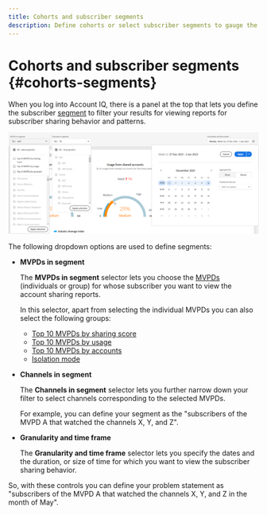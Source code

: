 ```yaml
---
title: Cohorts and subscriber segments
description: Define cohorts or select subscriber segments to gauge the account sharing possibilities and patterns of your channel viewers to use graphical tools and reports in Account IQ.
---
```


# Cohorts and subscriber segments {#cohorts-segments}

When you log into Account IQ, there is a panel at the top that lets you define the subscriber [segment](/help/AccountIQ/product-concepts.md#segment-segmet-def) to filter your results for viewing reports for subscriber sharing behavior and patterns.

![](assets/filter-panel.png)

The following dropdown options are used to define segments:

* **MVPDs in segment**

  The **MVPDs in segment** selector lets you choose the [MVPDs](/help/AccountIQ/product-concepts.md#mvpd-def) (individuals or group) for whose subscriber you want to view the account sharing reports.

  In this selector, apart from selecting the individual MVPDs you can also select the following groups:
  * [Top 10 MVPDs by sharing score](/help/AccountIQ/product-concepts.md#top-mvpds-def)
  * [Top 10 MVPDs by usage](/help/AccountIQ/product-concepts.md#top-mvpds-def)
  * [Top 10 MVPDs by accounts](/help/AccountIQ/product-concepts.md#top-mvpds-def)
  * [Isolation mode](/help/AccountIQ/isolation-mode.md)

* **Channels in segment**

  The **Channels in segment** selector lets you further narrow down your filter to select channels corresponding to the selected MVPDs.

  For example, you can define your segment as the "subscribers of the MVPD A that watched the channels X, Y, and Z".

* **Granularity and time frame**
  
  The **Granularity and time frame** selector lets you specify the dates and the duration, or size of time for which you want to view the subscriber sharing behavior.
  
So, with these controls you can define your problem statement as "subscribers of the MVPD A that watched the channels X, Y, and Z in the month of May".
